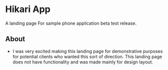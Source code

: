 # Hikari App

A landing page For sample phone application beta test release.



## About
* I was very excited making this landing page for demonstrative purposes for potential clients who wanted this sort of direction. This landing page does not have functionality and was made mainly for design layout.
